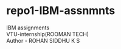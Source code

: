 # repo1-IBM-assnmnts
IBM assignments <br>
VTU-internship(ROOMAN TECH)<br>
Author - ROHAN SIDDHU K S
